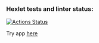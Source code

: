 ### Hexlet tests and linter status:
[![Actions Status](https://github.com/saintodes/python-project-52/actions/workflows/hexlet-check.yml/badge.svg)](https://github.com/saintodes/python-project-52/actions)

Try app [here](https://task-manager-pvjb.onrender.com/) 